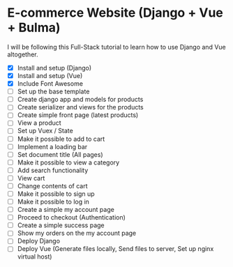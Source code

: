 # E-commerce Website (Django + Vue + Bulma)

I will be following this Full-Stack tutorial to learn how to use Django and Vue altogether.

- [x] Install and setup (Django)
- [x] Install and setup (Vue)
- [x] Include Font Awesome
- [ ] Set up the base template
- [ ] Create django app and models for products
- [ ] Create serializer and views for the products
- [ ] Create simple front page (latest products)
- [ ] View a product 
- [ ] Set up Vuex / State
- [ ] Make it possible to add to cart
- [ ] Implement a loading bar
- [ ] Set document title (All pages)
- [ ] Make it possible to view a category
- [ ] Add search functionality
- [ ] View cart
- [ ] Change contents of cart
- [ ] Make it possible to sign up
- [ ] Make it possible to log in
- [ ] Create a simple my account page
- [ ] Proceed to checkout (Authentication)
- [ ] Create a simple success page
- [ ] Show my orders on the my account page
- [ ] Deploy Django 
- [ ] Deploy Vue (Generate files locally, Send files to server, Set up nginx virtual host)